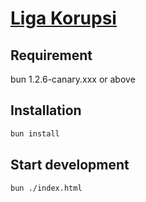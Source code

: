 # [Liga Korupsi](https://liga-korupsi.github.io/)

## Requirement
bun 1.2.6-canary.xxx or above

## Installation
```sh
bun install
```

## Start development
```sh
bun ./index.html
```